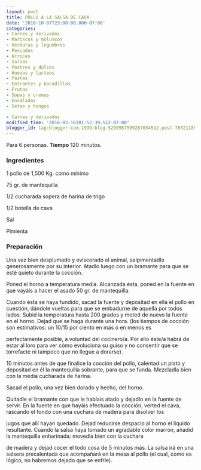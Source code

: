 ```yaml
---
layout: post
title: POLLO A LA SALSA DE CAVA
date: '2010-10-07T23:00:00.000-07:00'
categories:
- Carnes y derivados
- Mariscos y moluscos
- Verduras y legumbres
- Pescados
- Arroces
- Salsas
- Postres y dulces
- Huevos y lacteos
- Pastas
- Entrantes y bocadillos
- Frutas
- Sopas y cremas
- Ensaladas
- Setas y hongos

- Carnes y derivados
modified_time: '2016-03-16T01:52:39.512-07:00'
blogger_id: tag:blogger.com,1999:blog-5299957599287034512.post-7832118928324379150
---
```


Para 6 personas.
<b>Tiempo</b> 120 minutos.

<h3>Ingredientes</h3>

1 pollo de 1,500 Kg. como mínimo

75 gr. de mantequilla

1/2 cucharada sopera de harina de trigo

1/2 botella de cava

Sal

Pimienta

<h3>Preparación</h3>

Una vez bien desplumado y eviscerado el animal, salpimentadlo generosamente por su interior. Atadlo luego con un bramante para que se esté quieto durante la cocción.

Poned el horno a temperatura media. Alcanzada ésta, poned en la fuente en que vayáis a hacer el asado 50 gr. de mantequilla.

Cuando ésta se haya fundido, sacad la fuente y depositad en ella el pollo en cuestión, dándole vueltas para que se embadurne de aquella por todos lados. Subid la temperatura hasta 200 grados y meted de nuevo la fuente en el horno. Dejad que se haga durante una hora. (los tiempos de cocción son estimativos: un 10/15 por ciento en más o en menos es

perfectamente posible, a voluntad del cocinero/a. Por ello éste/a habrá de estar al loro para ver cómo evoluciona su guiso y no consentir que se torrefacte ni tampoco que no llegue a dorarse).

10 minutos antes de que finalice la cocción del pollo, calentad un plato y depositad en él la mantequilla sobrante, para que se funda. Mezcladla bien con la media cucharada de harina.

Sacad el pollo, una vez bien dorado y hecho, del horno.

Quitadle el bramante con que le habíais atado y dejadlo en la fuente de servir. En la fuente en que hayáis efectuado la cocción, verted el cava, rascando el fondo con una cuchara de madera para disolver los

jugos que allí hayan quedado. Dejad reducirse despacio al horno el líquido resultante. Cuando la salsa haya tomado un agradable color marrón, añadid la mantequilla enharinada: movedla bien con la cuchara

de madera y dejad cocer el todo cosa de 5 minutos más. La salsa irá en una salsera precalentada que acompañará en la mesa al pollo (el cual, como es lógico, no habremos dejado que se enfríe).

